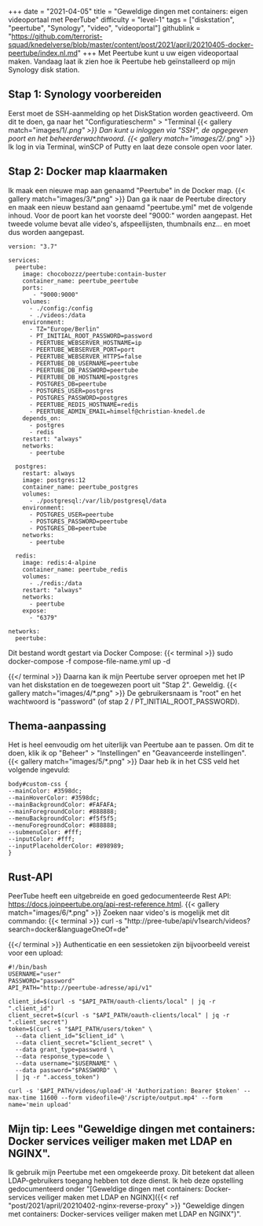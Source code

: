 +++
date = "2021-04-05"
title = "Geweldige dingen met containers: eigen videoportaal met PeerTube"
difficulty = "level-1"
tags = ["diskstation", "peertube", "Synology", "video", "videoportal"]
githublink = "https://github.com/terrorist-squad/knedelverse/blob/master/content/post/2021/april/20210405-docker-peertube/index.nl.md"
+++
Met Peertube kunt u uw eigen videoportaal maken. Vandaag laat ik zien hoe ik Peertube heb geïnstalleerd op mijn Synology disk station.
## Stap 1: Synology voorbereiden
Eerst moet de SSH-aanmelding op het DiskStation worden geactiveerd. Om dit te doen, ga naar het "Configuratiescherm" > "Terminal
{{< gallery match="images/1/*.png" >}}
Dan kunt u inloggen via "SSH", de opgegeven poort en het beheerderwachtwoord.
{{< gallery match="images/2/*.png" >}}
Ik log in via Terminal, winSCP of Putty en laat deze console open voor later.
## Stap 2: Docker map klaarmaken
Ik maak een nieuwe map aan genaamd "Peertube" in de Docker map.
{{< gallery match="images/3/*.png" >}}
Dan ga ik naar de Peertube directory en maak een nieuw bestand aan genaamd "peertube.yml" met de volgende inhoud. Voor de poort kan het voorste deel "9000:" worden aangepast. Het tweede volume bevat alle video's, afspeellijsten, thumbnails enz... en moet dus worden aangepast.
```
version: "3.7"

services:
  peertube:
    image: chocobozzz/peertube:contain-buster
    container_name: peertube_peertube
    ports:
       - "9000:9000"
    volumes:
      - ./config:/config
      - ./videos:/data
    environment:
      - TZ="Europe/Berlin"
      - PT_INITIAL_ROOT_PASSWORD=password
      - PEERTUBE_WEBSERVER_HOSTNAME=ip
      - PEERTUBE_WEBSERVER_PORT=port
      - PEERTUBE_WEBSERVER_HTTPS=false
      - PEERTUBE_DB_USERNAME=peertube
      - PEERTUBE_DB_PASSWORD=peertube
      - PEERTUBE_DB_HOSTNAME=postgres
      - POSTGRES_DB=peertube
      - POSTGRES_USER=postgres
      - POSTGRES_PASSWORD=postgres
      - PEERTUBE_REDIS_HOSTNAME=redis
      - PEERTUBE_ADMIN_EMAIL=himself@christian-knedel.de
    depends_on:
      - postgres
      - redis
    restart: "always"
    networks:
      - peertube

  postgres:
    restart: always
    image: postgres:12
    container_name: peertube_postgres
    volumes:
      - ./postgresql:/var/lib/postgresql/data
    environment:
      - POSTGRES_USER=peertube
      - POSTGRES_PASSWORD=peertube
      - POSTGRES_DB=peertube
    networks:
      - peertube

  redis:
    image: redis:4-alpine
    container_name: peertube_redis
    volumes:
      - ./redis:/data
    restart: "always"
    networks:
      - peertube
    expose:
      - "6379"

networks:
  peertube:

```
Dit bestand wordt gestart via Docker Compose:
{{< terminal >}}
sudo docker-compose -f compose-file-name.yml up -d

{{</ terminal >}}
Daarna kan ik mijn Peertube server oproepen met het IP van het diskstation en de toegewezen poort uit "Stap 2". Geweldig.
{{< gallery match="images/4/*.png" >}}
De gebruikersnaam is "root" en het wachtwoord is "password" (of stap 2 / PT_INITIAL_ROOT_PASSWORD).
## Thema-aanpassing
Het is heel eenvoudig om het uiterlijk van Peertube aan te passen. Om dit te doen, klik ik op "Beheer" > "Instellingen" en "Geavanceerde instellingen".
{{< gallery match="images/5/*.png" >}}
Daar heb ik in het CSS veld het volgende ingevuld:
```
body#custom-css {
--mainColor: #3598dc;
--mainHoverColor: #3598dc;
--mainBackgroundColor: #FAFAFA;
--mainForegroundColor: #888888;
--menuBackgroundColor: #f5f5f5;
--menuForegroundColor: #888888;
--submenuColor: #fff;
--inputColor: #fff;
--inputPlaceholderColor: #898989;
}

```

## Rust-API
PeerTube heeft een uitgebreide en goed gedocumenteerde Rest API: https://docs.joinpeertube.org/api-rest-reference.html.
{{< gallery match="images/6/*.png" >}}
Zoeken naar video's is mogelijk met dit commando:
{{< terminal >}}
curl -s "http://pree-tube/api/v1search/videos?search=docker&languageOneOf=de"

{{</ terminal >}}
Authenticatie en een sessietoken zijn bijvoorbeeld vereist voor een upload:
```
#!/bin/bash
USERNAME="user"
PASSWORD="password"
API_PATH="http://peertube-adresse/api/v1"

client_id=$(curl -s "$API_PATH/oauth-clients/local" | jq -r ".client_id")
client_secret=$(curl -s "$API_PATH/oauth-clients/local" | jq -r ".client_secret")
token=$(curl -s "$API_PATH/users/token" \
  --data client_id="$client_id" \
  --data client_secret="$client_secret" \
  --data grant_type=password \
  --data response_type=code \
  --data username="$USERNAME" \
  --data password="$PASSWORD" \
  | jq -r ".access_token")

curl -s '$API_PATH/videos/upload'-H 'Authorization: Bearer $token' --max-time 11600 --form videofile=@'/scripte/output.mp4' --form name='mein upload' 

```

## Mijn tip: Lees "Geweldige dingen met containers: Docker services veiliger maken met LDAP en NGINX".
Ik gebruik mijn Peertube met een omgekeerde proxy. Dit betekent dat alleen LDAP-gebruikers toegang hebben tot deze dienst. Ik heb deze opstelling gedocumenteerd onder "[Geweldige dingen met containers: Docker-services veiliger maken met LDAP en NGINX]({{< ref "post/2021/april/20210402-nginx-reverse-proxy" >}} "Geweldige dingen met containers: Docker-services veiliger maken met LDAP en NGINX")".
